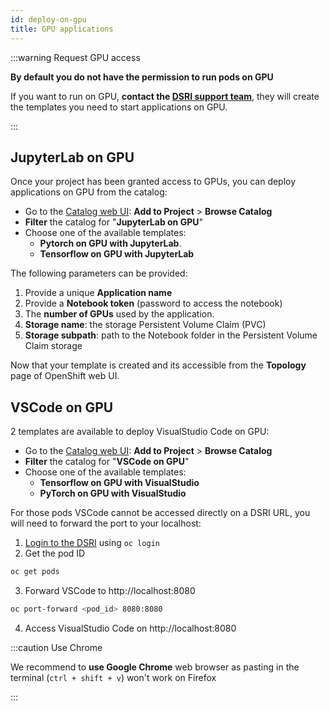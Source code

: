 ```yaml
---
id: deploy-on-gpu
title: GPU applications
---
```



:::warning Request GPU access

**By default you do not have the permission to run pods on GPU** 

If you want to run on GPU, **contact the [DSRI support team](mailto:dsri-support-l@maastrichtuniversity.nl)**, they will create the templates you need to start applications on GPU.

:::

## JupyterLab on GPU

Once your project has been granted access to GPUs, you can deploy applications on GPU from the catalog:

* Go to the [Catalog web UI](https://console-openshift-console.apps.dsri2.unimaas.nl/console/catalog): **Add to Project** > **Browse Catalog**
* **Filter** the catalog for  "**JupyterLab on GPU**"
* Choose one of the available templates:
  * **Pytorch on GPU with JupyterLab**.
  * **Tensorflow on GPU with JupyterLab**

The following parameters can be provided:

1. Provide a unique **Application name**
2. Provide a **Notebook token** (password to access the notebook)
3. The **number of GPUs** used by the application.
4. **Storage name**: the storage Persistent Volume Claim (PVC)
5. **Storage subpath**: path to the Notebook folder in the Persistent Volume Claim storage

Now that your template is created and its accessible from the **Topology** page of OpenShift web UI.

## VSCode on GPU

2 templates are available to deploy VisualStudio Code on GPU:

* Go to the [Catalog web UI](https://console-openshift-console.apps.dsri2.unimaas.nl/console/catalog): **Add to Project** > **Browse Catalog**
* **Filter** the catalog for "**VSCode on GPU**"
* Choose one of the available templates:
  * **Tensorflow on GPU with VisualStudio**
  * **PyTorch on GPU with VisualStudio**

For those pods VSCode cannot be accessed directly on a DSRI URL, you will need to forward the port to your localhost:

1. [Login to the DSRI](/docs/openshift-install) using `oc login`
2. Get the pod ID

```bash
oc get pods
```

3. Forward VSCode to http://localhost:8080

```bash
oc port-forward <pod_id> 8080:8080
```

4. Access VisualStudio Code on http://localhost:8080

:::caution Use Chrome

We recommend to **use Google Chrome** web browser as pasting in the terminal (`ctrl + shift + v`) won't work on Firefox

:::